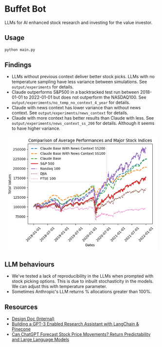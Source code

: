 # Buffet Bot

LLMs for AI enhanced stock research and investing for the value investor.

## Usage

```bash
python main.py
```

## Findings
- LLMs without previous context deliver better stock picks. LLMs with no temperature sampling have less variance between simulations. See `output/experiments` for details.
- Claude outperforms S&P500 in a backtracked test run between 2018-01-01 to 2022-01-01 but does not outperform the NASDAQ100. See `output/experiments/no_temp_no_context_4_year` for details.
- Claude with news context has lower variance than without news context. See `output/experiments/news_context` for details.
- Claude with more context has better results than Claude with less. See `output/experiments/news_context_ss_200` for details. Although it seems to have higher variance.

![Results](output/experiments/news_context_ss_200/comparison_result_with_major_indices.png)

## LLM behaviours

- We've tested a lack of reproducibility in the LLMs when prompted with stock picking options. This is due to inbuilt stochasticity in the models. We can adjust this with temperature parameter.
- Sometimes Anthropic's LLM returns % allocations greater than 100%.

## Resources
- [Design Doc (Internal)](https://docs.google.com/document/d/1ZFw9aQtlS4xDQt4nltQtCgG4GLMmYrOePZbgzkj242k/edit?usp=sharing)
- [Building a GPT-3 Enabled Research Assistant with LangChain & Pinecone](https://www.mlq.ai/gpt-3-enabled-research-assistant-langchain-pinecone/)
- [Can ChatGPT Forecast Stock Price Movements? Return Predictability and Large Language Models](https://papers.ssrn.com/sol3/papers.cfm?abstract_id=4412788)